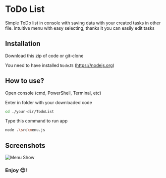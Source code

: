 
# ToDo List

Simple ToDo list in console with saving data with your created tasks in other file. Intuitive menu with easy selecting, thanks it you can easily edit tasks

## Installation
Download this zip of code or git-clone

You need to have installed `NodeJS` (https://nodejs.org)

## How to use?
Open console (cmd, PowerShell, Terminal, etс)

Enter in folder with your downloaded code

```bash
cd ./your-dir/TodoList
```

Type this command to run app

```bash
node .\src\menu.js
```

## Screenshots

![Menu Show](https://i.imgur.com/JZj9567.png)

### Enjoy 😊!
